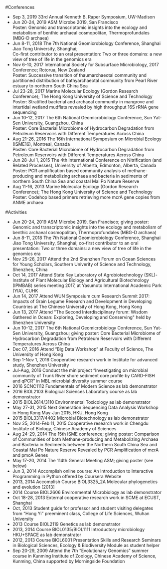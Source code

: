 #Conferences
* Sep 3, 2019	33rd Annual Kenneth B. Raper Symposium, UW-Madison<br>    
* Jun 20-24, 2019	ASM Microbe 2019, San Francisco<br>
Poster: Genomic and transcriptomic insights into the ecology and metabolism of benthic archaeal cosmopolitan, Thermoprofundales (MBG-D archaea)<br>
* Jun 8-11, 2018	The 7th National Geomicrobiology Conference, Shanghai Jiao Tong University, Shanghai;<br>
Co-first contributor to an oral presentation: Two or three domains: a new view of tree of life in the genomics era<br>
* Nov 6-10, 2017	International Society for Subsurface Microbiology, 2017 Conference; Rotorua, New Zealand<br>
Poster: Successive transition of thaumarchaeotal community and partitioned distribution of bathyarchaeotal community from Pearl River estuary to northern South China Sea<br>
* Jul 23-28, 2017	Marine Molecular Ecology (Gordon Research Conference); The Hong Kong University of Science and Technology<br>
Poster: Stratified bacterial and archaeal community in mangrove and intertidal wetland mudflats revealed by high throughput 16S rRNA gene sequencing<br>
* Jun 10-12, 2017	The 6th National Geomicrobiology Conference, Sun Yat-Sen University, Guangzhou, China<br>
Poster: Core Bacterial Microbiome of Hydrocarbon Degradation from Petroleum Reservoirs with Different Temperatures Across China<br>
* Aug 21-26, 2016	The 16th International Symposium on Microbial Ecology (ISME16), Montreal, Canada<br>
Poster: Core Bacterial Microbiome of Hydrocarbon Degradation from Petroleum Reservoirs with Different Temperatures Across China<br>
* Jun 28-Jul 1, 2015	The 4th International Conference on Nitrification (and Related Processes), University of Alberta, Edmonton, Alberta, Canada<br>
Poster: PCR amplification based community analysis of methane-producing and metabolizing archaea and bacteria in sediments of northern South China Sea and coastal Mai Po Nature Reserve<br>
* Aug 11-16, 2013	Marine Molecular Ecology (Gordon Research Conference); The Hong Kong University of Science and Technology<br>
Poster: Codehop based primers retrieving more mcrA gene copies from ANME archaea<br>

#Activities
* Jun 20-24, 2019	ASM Microbe 2019, San Francisco; giving poster: Genomic and transcriptomic insights into the ecology and metabolism of benthic archaeal cosmopolitan, Thermoprofundales (MBG-D archaea)<br>
* Jun 8-11, 2018	The 7th National Geomicrobiology Conference, Shanghai Jiao Tong University, Shanghai; co-first contributor to an oral presentation: Two or three domains: a new view of tree of life in the genomics era<br>
* Nov 25-26, 2017	Attend the 2nd Shenzhen Forum on Ocean Sciences for Young Scholars, Southern Univerity of Science and Technology, Shenzhen, China<br>
* Oct 14, 2017	Attend State Key Laboratory of Agrobiotechnology (SKL)-Institute of Plant Molecular Biology and Agricultural Biotechnology (IPMBAB) series meeting 2017, at Yasumoto International Academic Park (YIA), CUHK<br>
* Jun 14, 2017    Attend WUN Symposium cum Research Summit 2017: Impacts of Grain Legume Research and Development in Developing Countries at The Chinese University of Hong Kong, Hong Kong<br>
* Jun 13, 2017	Attend "The Second Interdisciplinary forum: Wisdom Gathered in Ocean: Exploring, Developing and Conserving" held by Shenzhen University<br>
* Jun 10-12, 2017	The 6th National Geomicrobiology Conference, Sun Yat-Sen University, Guangzhou; giving poster: Core Bacterial Microbiome of Hydrocarbon Degradation from Petroleum Reservoirs with Different Temperatures Across China<br>
* Dec 07, 2016	Attend “Big Data Workshop” at Faculty of Science, The University of Hong Kong<br>
* Sep 1-Nov 1, 2016	Cooperative research work in Institute for advanced study, Shenzhen University<br>
* Jul-Aug, 2016	Conduct the miniproject “Investigating on microbial community of Trunk River shore sediment core profile by CARD-FISH and qPCR” in MBL microbial diversity summer course<br>
* 2016	SCNC1112 Fundamentals of Modern Science as lab demonstrator<br>
* 2016	BIOL2103 Biological Sciences Laboratory course as lab demonstrator<br>
* 2015	BIOL2614/3110 Environmental Toxicology as lab demonstrator<br>
* May 27-31, 2015	Next Generation Sequencing Data Analysis Workshop in Hong Kong May-Jun 2015, HKU, Hong Kong<br>
* 2015	BIOL3317/4402 Microbial Biotechnology as lab demonstrator<br>
* Nov 25, 2014-Feb 11, 2015	Cooperative research work in Chengdu Institute of Biology, Chinese Academy of Sciences<br>
* Aug 24-29, 2014	The 15th ISME conference; giving poster: Comparison of Communities of both Methane-producing and Metabolizing Archaea and Bacteria in Sediments between the Northern South China Sea and Coastal Mai Po Nature Reserve Revealed by PCR Amplification of mcrA and pmoA Genes<br>
* May 17-20, 2014	The 114th General Meeting ASM; giving poster (see below)<br>
* Jun 3, 2014	Accomplish online course: An Introduction to Interactive Programming in Python offered by Coursera Website<br>
* 2013, 2014	Accomplish Course BIOL3325_2A Molecular phylogenetics and evolution [2013]<br>
* 2014	Course BIOL2606 Environmental Microbiology as lab demonstrator<br>
* Oct 18-28, 2013	External cooperative research work in SCME at ECUST, Shanghai<br>
* Oct, 2013	Student guide for professor and student visiting delegates from “Hong Yi” preeminent class, College of Life Sciences, Wuhan University<br>
* 2013	Course BIOL2119 Genetics as lab demonstrator<br>
* 2013, 2014	Course BIOL0135/BIOL1111 Introductory microbiology HKU+SPACE as lab demonstrator<br>
* 2012, 2013	Course BIOL6001 Presentation Skills and Research Seminars in Biological Sciences, Ecology & Biodiversity Module as student helper<br>
* Sep 20-29, 2009	Attend the 7th “Evolutionary Genomics” summer course in Kunming Institute of Zoology, Chinese Academy of Science, Kunming, China supported by Morningside Foundation<br>

